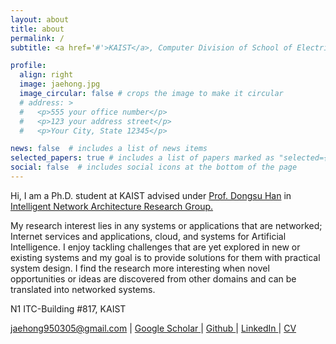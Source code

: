```yaml
---
layout: about
title: about
permalink: /
subtitle: <a href='#'>KAIST</a>, Computer Division of School of Electrical Engineering

profile:
  align: right
  image: jaehong.jpg
  image_circular: false # crops the image to make it circular
  # address: >
  #   <p>555 your office number</p>
  #   <p>123 your address street</p>
  #   <p>Your City, State 12345</p>

news: false  # includes a list of news items
selected_papers: true # includes a list of papers marked as "selected={true}"
social: false  # includes social icons at the bottom of the page
---
```


Hi, I am a Ph.D. student at KAIST advised under [Prof. Dongsu Han](http://ina.kaist.ac.kr/~dongsuh/) in [Intelligent Network Architecture Research Group.](http://ina.kaist.ac.kr/)

My research interest lies in any systems or applications that are networked; Internet services and applications, cloud, and systems for Artificial Intelligence. I enjoy tackling challenges that are yet explored in new or existing systems and my goal is to provide solutions for them with practical system design. I find the research more interesting when novel opportunities or ideas are discovered from other domains and can be translated into networked systems.

<i class="fas fa-map-marker"> </i> N1 ITC-Building #817, KAIST 

<a href="mailto:{{ site.email | encode_email }}" title="email">jaehong950305@gmail.com <i class="fas fa-envelope"></i></a> <span>&#124;</span>
<a href="https://scholar.google.com/citations?user={{ site.scholar_userid }}" title="Google Scholar">Google Scholar <i class="ai ai-google-scholar"></i></a> <span>&#124;</span>
<a href="https://github.com/{{ site.github_username }}" title="GitHub">Github <i class="fab fa-github"></i></a> <span>&#124;</span>
<a href="https://www.linkedin.com/in/{{ site.linkedin_username }}" title="LinkedIn">LinkedIn <i class="fab fa-linkedin"></i></a> <span>&#124;</span>
<a href="{{ 'Jaehong_Kim_CV.pdf' | prepend: 'assets/pdf/' | relative_url}}" title="CV">CV <i class="fas fa-file-pdf	"></i></a> 

<!-- Write your biography here. Tell the world about yourself. Link to your favorite [subreddit](http://reddit.com). You can put a picture in, too. The code is already in, just name your picture `prof_pic.jpg` and put it in the `img/` folder.

Put your address / P.O. box / other info right below your picture. You can also disable any these elements by editing `profile` property of the YAML header of your `_pages/about.md`. Edit `_bibliography/papers.bib` and Jekyll will render your [publications page](/al-folio/publications/) automatically.

Link to your social media connections, too. This theme is set up to use [Font Awesome icons](http://fortawesome.github.io/Font-Awesome/) and [Academicons](https://jpswalsh.github.io/academicons/), like the ones below. Add your Facebook, Twitter, LinkedIn, Google Scholar, or just disable all of them. -->

